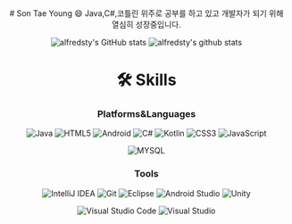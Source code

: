 <div align="center">
 # Son Tae Young 😄
Java,C#,코틀린 위주로 공부를 하고 있고 개발자가 되기 위해 열심히 성장중입니다.

![alfredsty's GitHub stats](https://github-readme-stats.vercel.app/api?username=alfredsty&show_icons=true&theme=radical)
![alfredsty's github stats](https://github-readme-stats.vercel.app/api/top-langs/?username=alfredsty&show_icons=true&hide_border=true&title_color=004386&icon_color=004386&layout=compact)

# 🛠 Skills
### Platforms&Languages
![Java](https://img.shields.io/badge/Java-FF160B.svg?&style=for-the-badge&logo=Java&logocolor=white)
![HTML5](https://img.shields.io/badge/HTML5-007396.svg?&style=for-the-badge&logo=HTML5&logocolor=white)
![Android](https://img.shields.io/badge/Android-008000.svg?&style=for-the-badge&logo=Android&logocolor=white)
![C#](https://img.shields.io/badge/c%23-%23239120.svg?style=for-the-badge&logo=c-sharp&logoColor=white)
![Kotlin](https://img.shields.io/badge/Kotlin-7F52FF.svg?&style=for-the-badge&logo=Kotlin&logocolor=white)
![CSS3](https://img.shields.io/badge/CSS-1572B6.svg?&style=for-the-badge&logo=CSS3&logocolor=white)
![JavaScript](https://img.shields.io/badge/JavaScript-F7DF1E?style=for-the-badge&logo=JavaScript&logoColor=white)

![MYSQL](https://img.shields.io/badge/MySQL-4479A1?style=for-the-badge&logo=MySQL&logoColor=white)



### Tools
![IntelliJ IDEA](https://img.shields.io/badge/IntelliJ%20IDEA-000000.svg?&style=for-the-badge&logo=IntelliJ%20IDEA&logocolor=white)
![Git](https://img.shields.io/badge/Git-FF7F00.svg?&style=for-the-badge&logo=Git&logocolor=white)
![Eclipse](https://img.shields.io/badge/Eclipse-2C2255.svg?&style=for-the-badge&logo=Eclipse&logocolor=white)
![Android Studio](https://img.shields.io/badge/Android%20Studio-008000.svg?&style=for-the-badge&logo=Android%20Studio&logocolor=white)
![Unity](https://img.shields.io/badge/Unity-000000.svg?&style=for-the-badge&logo=Unity&logocolor=white)

![Visual Studio Code](https://img.shields.io/badge/Visual%20Studio%20Code-007396.svg?&style=for-the-badge&logo=Visual%20Studio%20Code&logocolor=white)
![Visual Studio](https://img.shields.io/badge/Visual%20Studio-5C2D91.svg?&style=for-the-badge&logo=Visual%20Studio&logocolor=white)
</div>
